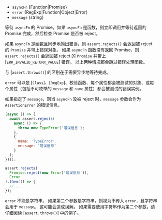 <!-- YAML
added: v10.0.0
-->
* `asyncFn` {Function|Promise}
* `error` {RegExp|Function|Object|Error}
* `message` {string}

等待 `asyncFn` 的 Promise，如果 `asyncFn` 是函数，则立即调用并等待返回的 Promise 完成，然后检查 Promise 是否被 reject。

如果 `asyncFn` 是函数且同步地抛出错误，则 `assert.rejects()` 会返回被 reject 的 `Promise` 并带上错误对象。
如果 `asyncFn` 函数没有返回 Promise，则 `assert.rejects()` 会返回被 reject 的 `Promise` 并带上 [`ERR_INVALID_RETURN_VALUE`] 错误。
以上两种情况都会跳过错误处理函数。

与 [`assert.throws()`] 的区别在于需要异步地等待完成。

`error` 可以是 [`Class`]、[`RegExp`]、校验函数、每个属性都会被测试的对象、或每个属性（包括不可枚举的 `message` 和 `name` 属性）都会被测试的错误实例。

如果指定了 `message`，则当 `asyncFn` 没被 reject 时，`message` 参数会作为 `AssertionError` 的错误信息。

```js
(async () => {
  await assert.rejects(
    async () => {
      throw new TypeError('错误信息');
    },
    {
      name: 'TypeError',
      message: '错误信息'
    }
  );
})();
```

```js
assert.rejects(
  Promise.reject(new Error('错误信息')),
  Error
).then(() => {
  // ...
});
```

`error` 不能是字符串。
如果第二个参数是字符串，则视为不传入 `error`，且字符串会用于 `message`。
这可能会造成误解。
如果需要使用字符串作为第二个参数，请仔细阅读 [`assert.throws()`] 中的例子。

